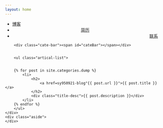 ```yaml
---
layout: home
---
```


<div class="index-content dump">
    <div class="section">
        <ul class="artical-cate">
            <li><a href="/sy950921-blog/"><span>博客</span></a></li>
            <li class="on" style="text-align:center"><a href="/sy950921-blog/dump"><span>简历</span></a></li>
            <li style="text-align:right"><a href="/sy950921-blog/project"><span>联系</span></a></li>
        </ul>


      
        
        <div class="cate-bar"><span id="cateBar"></span></div>
    

        <ul class="artical-list">
        
        
        {% for post in site.categories.dump %}
            <li>
                <h2>
                    <a href=sy950921-blog"{{ post.url }}">{{ post.title }}</a>
                </h2>
                <div class="title-desc">{{ post.description }}</div>
            </li>
        {% endfor %} 
        </ul>
    </div>
    <div class="aside">
    </div>
</div>
